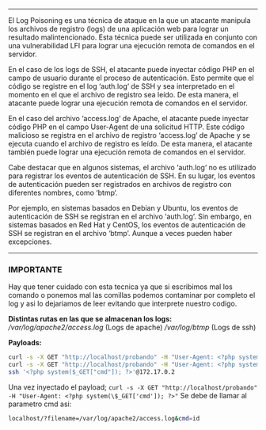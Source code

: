 -- - 
El Log Poisoning es una técnica de ataque en la que un atacante manipula los archivos de registro (logs) de una aplicación web para lograr un resultado malintencionado. Esta técnica puede ser utilizada en conjunto con una vulnerabilidad LFI para lograr una ejecución remota de comandos en el servidor.

En el caso de los logs de SSH, el atacante puede inyectar código PHP en el campo de usuario durante el proceso de autenticación. Esto permite que el código se registre en el log ‘auth.log‘ de SSH y sea interpretado en el momento en el que el archivo de registro sea leído. De esta manera, el atacante puede lograr una ejecución remota de comandos en el servidor.

En el caso del archivo ‘access.log‘ de Apache, el atacante puede inyectar código PHP en el campo User-Agent de una solicitud HTTP. Este código malicioso se registra en el archivo de registro ‘access.log’ de Apache y se ejecuta cuando el archivo de registro es leído. De esta manera, el atacante también puede lograr una ejecución remota de comandos en el servidor.

Cabe destacar que en algunos sistemas, el archivo ‘auth.log‘ no es utilizado para registrar los eventos de autenticación de SSH. En su lugar, los eventos de autenticación pueden ser registrados en archivos de registro con diferentes nombres, como ‘btmp‘.

Por ejemplo, en sistemas basados en Debian y Ubuntu, los eventos de autenticación de SSH se registran en el archivo ‘auth.log’. Sin embargo, en sistemas basados en Red Hat y CentOS, los eventos de autenticación de SSH se registran en el archivo ‘btmp’. Aunque a veces pueden haber excepciones.


-- -
### IMPORTANTE
Hay que tener cuidado con esta tecnica ya que si escribimos mal los comando o ponemos mal las comillas podemos contaminar por completo el log y asi lo dejariamos de leer evitando que interprete nuestro codigo.

**Distintas rutas en las que se almacenan los logs:**
*/var/log/apache2/access.log* (Logs de apache)
*/var/log/btmp* (Logs de ssh)

**Payloads:**
```bash
curl -s -X GET "http://localhost/probando" -H "User-Agent: <?php system('whoami'); ?>"
curl -s -X GET "http://localhost/probando" -H "User-Agent: <?php system(\$_GET['cmd']); ?>"
ssh '<?php system($_GET["cmd"]); ?>'@172.17.0.2 
```

Una vez inyectado el payload; ```curl -s -X GET "http://localhost/probando" -H "User-Agent: <?php system(\$_GET['cmd']); ?>"``` Se debe de llamar al parametro cmd asi:
```bash
localhost/?filename=/var/log/apache2/access.log&cmd=id
```